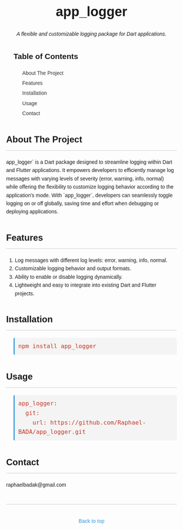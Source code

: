 <!-- 
## Features

TODO: List what your package can do. Maybe include images, gifs, or videos.

## Getting started

TODO: List prerequisites and provide or point to information on how to
start using the package.

## Usage

TODO: Include short and useful examples for package users. Add longer examples
to `/example` folder. 

```dart
const like = 'sample';
```

## Additional information

TODO: Tell users more about the package: where to find more information, how to 
contribute to the package, how to file issues, what response they can expect 
from the package authors, and more. -->
<!-- 
# app_logger

A flexible and customizable logging package for Dart applications.

## Overview

`app_logger` is a Dart package designed to streamline logging within Dart and Flutter applications. It empowers developers to efficiently manage log messages with varying levels of severity (error, warning, info, normal) while offering the flexibility to customize logging behavior according to the application's mode. With `app_logger`, developers can seamlessly toggle logging on or off globally, saving time and effort when debugging or deploying applications.

Key features of `app_logger` include:

- **Log Level Control**: Easily log messages with different severity levels, including error, warning, info, and normal.
  
- **Dynamic Logging**: Toggle logging on or off dynamically based on the application's mode, ensuring logs are displayed or suppressed as needed.

- **Global Logging Configuration**: Effortlessly disable logging across the entire application with a single command, eliminating the need to manually remove logging statements from code.

`app_logger` simplifies the logging process, providing developers with a robust tool to effectively manage application logs while maintaining flexibility and control over logging behavior.

## Features

- Supports logging messages with different log levels: error, warning, info, normal.
- Customizable logging behavior and output formats.
- Ability to enable or disable logging dynamically.
- Lightweight and easy to integrate into existing Dart and Flutter projects.

## Installation

To use `app_logger` in your Dart or Flutter project, add the following dependency to your `pubspec.yaml` file:

```yaml
# dependencies:
#   app_logger: ^1.0.0
dependencies:
  app_logger:
    git:
      url: git://github.com/your-username/app_logger.git -->


<!DOCTYPE html>
<html lang="en">

<head>
    <meta charset="UTF-8">
    <meta name="viewport" content="width=device-width, initial-scale=1.0">
    <title>app_logger</title>
    <style>
        body {
            font-family: Arial, sans-serif;
            line-height: 1.6;
            margin: 0;
            padding: 0;
        }
        .container {
            max-width: 800px;
            margin: auto;
            padding: 20px;
        }
        .header {
            text-align: center;
            margin-bottom: 20px;
        }
        .header h1 {
            font-size: 36px;
            margin-bottom: 10px;
        }
        .header p {
            font-size: 18px;
            color: #555;
        }
        .badge {
            display: inline-block;
            padding: 5px 10px;
            background-color: #4CAF50;
            color: white;
            border-radius: 4px;
            text-align: center;
        }
        .badge-warning {
            background-color: #f39c12;
        }
        .badge-danger {
            background-color: #e74c3c;
        }
        .badge-info {
            background-color: #3498db;
        }
        .badge-normal {
            background-color: #9b59b6;
        }
        .section-header {
            margin-top: 40px;
            margin-bottom: 20px;
        }
        .section-header h2 {
            font-size: 24px;
            border-bottom: 1px solid #ccc;
            padding-bottom: 10px;
            margin-bottom: 20px;
        }
        .section-content {
            margin-bottom: 40px;
        }
        .toc {
            margin-left: 20px;
            margin-bottom: 20px;
        }
        .toc li {
            list-style-type: none;
            margin-bottom: 5px;
        }
        .toc li a {
            text-decoration: none;
            color: #333;
        }
        .toc li a:hover {
            text-decoration: underline;
        }
        .installation-steps {
            margin-left: 20px;
        }
        .installation-steps pre {
            background-color: #f4f4f4;
            padding: 10px;
            border-radius: 4px;
            border-left: 3px solid #3498db;
        }
        .installation-steps code {
            color: #c0392b;
            font-size: 16px;
        }
        .usage-example {
            margin-left: 20px;
        }
        .usage-example pre {
            background-color: #f4f4f4;
            padding: 10px;
            border-radius: 4px;
            border-left: 3px solid #2ecc71;
        }
        .usage-example code {
            color: #27ae60;
            font-size: 16px;
        }
        .footer {
            margin-top: 40px;
            border-top: 1px solid #ccc;
            padding-top: 20px;
            text-align: center;
        }
        .footer p {
            color: #555;
        }
        .footer a {
            color: #3498db;
            text-decoration: none;
        }
        .footer a:hover {
            text-decoration: underline;
        }
    </style>
</head>

<body>
    <div class="container">
        <div class="header">
            <h1>app_logger</h1>
            <h6>A flexible and customizable logging package for Dart applications.</h6>
            <p></p>
        </div>
        <!-- Table of Contents -->
        <div class="toc">
            <h2>Table of Contents</h2>
            <ol>
                <li><a href="#about-the-project">About The Project</a></li>
                <li><a href="#features">Features</a></li>
                <li><a href="#installation">Installation</a></li>
                <li><a href="#usage">Usage</a></li>
                <!-- <li><a href="#roadmap">Roadmap</a></li>
                <li><a href="#contributing">Contributing</a></li>
                <li><a href="#license">License</a></li> -->
                <li><a href="#contact">Contact</a></li>
                <!-- <li><a href="#acknowledgments">Acknowledgments</a></li> -->
            </ol>
        </div>
        <!-- About The Project -->
        <div class="section-header" id="about-the-project">
            <h2>About The Project</h2>
        </div>
        <div class="section-content">
            <p>app_logger` is a Dart package designed to streamline logging within Dart and Flutter applications. It empowers developers to efficiently manage log messages with varying levels of severity (error, warning, info, normal) while offering the flexibility to customize logging behavior according to the application's mode. With `app_logger`, developers can seamlessly toggle logging on or off globally, saving time and effort when debugging or deploying applications.</p>
        </div>
        <!-- Features -->
        <div class="section-header" id="features">
            <h2>Features</h2>
        </div>
        <div class="section-content">
        <ol>
        <li>Log messages with different log levels: error, warning, info, normal.</li>
        <li>Customizable logging behavior and output formats.</li>
        <li>Ability to enable or disable logging dynamically.</li>
        <li>Lightweight and easy to integrate into existing Dart and Flutter projects.</li>
       </ol>
       </div>
        <!-- Installation -->
        <div class="section-header" id="installation">
            <h2>Installation</h2>
        </div>
        <div class="section-content">
            <div class="installation-steps">
                <pre><code>npm install app_logger</code></pre>
            </div>
        </div>
        <!-- Usage -->
        <div class="section-header" id="usage">
            <h2>Usage</h2>
        </div>
       <div class="section-content">
    <div class="installation-steps">
        <pre><code>app_logger:
  git:
    url: https://github.com/Raphael-BADA/app_logger.git</code></pre>
    </div>
</div>
        <!-- Roadmap -->
        <!-- Contact -->
        <div class="section-header" id="contact">
            <h2>Contact</h2>
        </div>
        <div class="section-content">
            <p>raphaelbadak@gmail.com</p>
        </div>
        <!-- Acknowledgments -->
        <!-- <div class="section-header" id="acknowledgments">
            <h2>Acknowledgments</h2>
        </div>
        <div class="section-content">
            <p>Write your acknowledgments here.</p>
        </div> -->
        <!-- Back to Top -->
        <div class="footer">
            <p><a href="#readme-top">Back to top</a></p>
        </div>
    </div>
</body>

</html>
